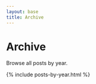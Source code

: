 ```yaml
---
layout: base
title: Archive
---
```


# Archive

Browse all posts by year.

{% include posts-by-year.html %}
